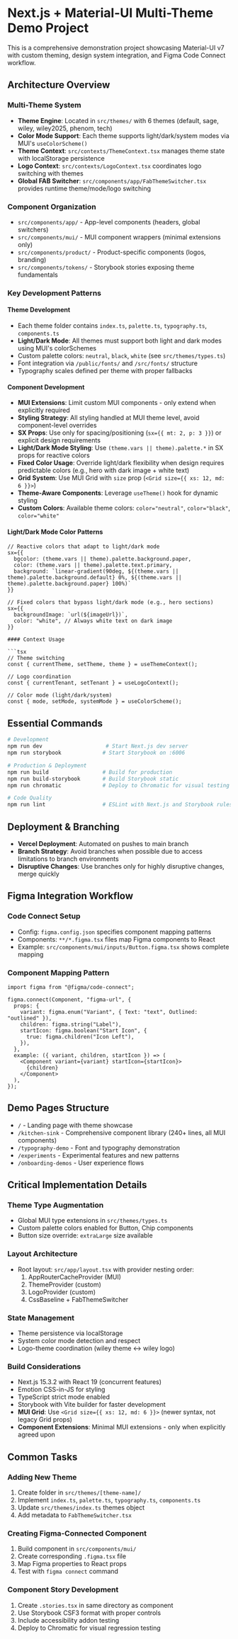 # Next.js + Material-UI Multi-Theme Demo Project

This is a comprehensive demonstration project showcasing Material-UI v7 with custom theming, design system integration, and Figma Code Connect workflow.

## Architecture Overview

### Multi-Theme System

- **Theme Engine**: Located in `src/themes/` with 6 themes (default, sage, wiley, wiley2025, phenom, tech)
- **Color Mode Support**: Each theme supports light/dark/system modes via MUI's `useColorScheme()`
- **Theme Context**: `src/contexts/ThemeContext.tsx` manages theme state with localStorage persistence
- **Logo Context**: `src/contexts/LogoContext.tsx` coordinates logo switching with themes
- **Global FAB Switcher**: `src/components/app/FabThemeSwitcher.tsx` provides runtime theme/mode/logo switching

### Component Organization

- `src/components/app/` - App-level components (headers, global switchers)
- `src/components/mui/` - MUI component wrappers (minimal extensions only)
- `src/components/product/` - Product-specific components (logos, branding)
- `src/components/tokens/` - Storybook stories exposing theme fundamentals

### Key Development Patterns

#### Theme Development

- Each theme folder contains `index.ts`, `palette.ts`, `typography.ts`, `components.ts`
- **Light/Dark Mode**: All themes must support both light and dark modes using MUI's colorSchemes
- Custom palette colors: `neutral`, `black`, `white` (see `src/themes/types.ts`)
- Font integration via `/public/fonts/` and `/src/fonts/` structure
- Typography scales defined per theme with proper fallbacks

#### Component Development

- **MUI Extensions**: Limit custom MUI components - only extend when explicitly required
- **Styling Strategy**: All styling handled at MUI theme level, avoid component-level overrides
- **SX Props**: Use only for spacing/positioning (`sx={{ mt: 2, p: 3 }}`) or explicit design requirements
- **Light/Dark Mode Styling**: Use `(theme.vars || theme).palette.*` in SX props for reactive colors
- **Fixed Color Usage**: Override light/dark flexibility when design requires predictable colors (e.g., hero with dark image + white text)
- **Grid System**: Use MUI Grid with `size` prop (`<Grid size={{ xs: 12, md: 6 }}>`)
- **Theme-Aware Components**: Leverage `useTheme()` hook for dynamic styling
- **Custom Colors**: Available theme colors: `color="neutral"`, `color="black"`, `color="white"`

#### Light/Dark Mode Color Patterns

````tsx
// Reactive colors that adapt to light/dark mode
sx={{
  bgcolor: (theme.vars || theme).palette.background.paper,
  color: (theme.vars || theme).palette.text.primary,
  background: `linear-gradient(90deg, ${(theme.vars || theme).palette.background.default} 0%, ${(theme.vars || theme).palette.background.paper} 100%)`
}}

// Fixed colors that bypass light/dark mode (e.g., hero sections)
sx={{
  backgroundImage: `url(${imageUrl})`,
  color: "white", // Always white text on dark image
}}

#### Context Usage

```tsx
// Theme switching
const { currentTheme, setTheme, theme } = useThemeContext();

// Logo coordination
const { currentTenant, setTenant } = useLogoContext();

// Color mode (light/dark/system)
const { mode, setMode, systemMode } = useColorScheme();
````

## Essential Commands

```bash
# Development
npm run dev                    # Start Next.js dev server
npm run storybook             # Start Storybook on :6006

# Production & Deployment
npm run build                 # Build for production
npm run build-storybook       # Build Storybook static
npm run chromatic             # Deploy to Chromatic for visual testing

# Code Quality
npm run lint                  # ESLint with Next.js and Storybook rules
```

## Deployment & Branching

- **Vercel Deployment**: Automated on pushes to main branch
- **Branch Strategy**: Avoid branches when possible due to access limitations to branch environments
- **Disruptive Changes**: Use branches only for highly disruptive changes, merge quickly

## Figma Integration Workflow

### Code Connect Setup

- Config: `figma.config.json` specifies component mapping patterns
- Components: `**/*.figma.tsx` files map Figma components to React
- Example: `src/components/mui/inputs/Button.figma.tsx` shows complete mapping

### Component Mapping Pattern

```tsx
import figma from "@figma/code-connect";

figma.connect(Component, "figma-url", {
  props: {
    variant: figma.enum("Variant", { Text: "text", Outlined: "outlined" }),
    children: figma.string("Label"),
    startIcon: figma.boolean("Start Icon", {
      true: figma.children("Icon Left"),
    }),
  },
  example: ({ variant, children, startIcon }) => (
    <Component variant={variant} startIcon={startIcon}>
      {children}
    </Component>
  ),
});
```

## Demo Pages Structure

- `/` - Landing page with theme showcase
- `/kitchen-sink` - Comprehensive component library (240+ lines, all MUI components)
- `/typography-demo` - Font and typography demonstration
- `/experiments` - Experimental features and new patterns
- `/onboarding-demos` - User experience flows

## Critical Implementation Details

### Theme Type Augmentation

- Global MUI type extensions in `src/themes/types.ts`
- Custom palette colors enabled for Button, Chip components
- Button size override: `extraLarge` size available

### Layout Architecture

- Root layout: `src/app/layout.tsx` with provider nesting order:
  1. AppRouterCacheProvider (MUI)
  2. ThemeProvider (custom)
  3. LogoProvider (custom)
  4. CssBaseline + FabThemeSwitcher

### State Management

- Theme persistence via localStorage
- System color mode detection and respect
- Logo-theme coordination (wiley theme ↔ wiley logo)

### Build Considerations

- Next.js 15.3.2 with React 19 (concurrent features)
- Emotion CSS-in-JS for styling
- TypeScript strict mode enabled
- Storybook with Vite builder for faster development
- **MUI Grid**: Use `<Grid size={{ xs: 12, md: 6 }}>` (newer syntax, not legacy Grid props)
- **Component Extensions**: Minimal MUI extensions - only when explicitly agreed upon

## Common Tasks

### Adding New Theme

1. Create folder in `src/themes/[theme-name]/`
2. Implement `index.ts`, `palette.ts`, `typography.ts`, `components.ts`
3. Update `src/themes/index.ts` themes object
4. Add metadata to `FabThemeSwitcher.tsx`

### Creating Figma-Connected Component

1. Build component in `src/components/mui/`
2. Create corresponding `.figma.tsx` file
3. Map Figma properties to React props
4. Test with `figma connect` command

### Component Story Development

1. Create `.stories.tsx` in same directory as component
2. Use Storybook CSF3 format with proper controls
3. Include accessibility addon testing
4. Deploy to Chromatic for visual regression testing
